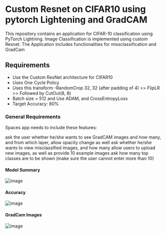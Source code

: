 # Custom Resnet on CIFAR10 using pytorch Lightening and GradCAM
This repository contains an application for CIFAR-10 classification using PyTorch Lightning. Image Classification is implemented using custom Resnet. The Application includes functionalities for missclassification and GradCam

## Requirements
* Use the Custom ResNet architecture for CIFAR10
* Uses One Cycle Policy
* Uses this transform -RandomCrop 32, 32 (after padding of 4) >> FlipLR >> Followed by CutOut(8, 8)
* Batch size = 512 and Use ADAM, and CrossEntropyLoss
* Target Accuracy: 80%

### General Requirements
Spaces app needs to include these features:

ask the user whether he/she wants to see GradCAM images and how many, and from which layer, allow opacity change as well
ask whether he/she wants to view misclassified images, and how many
allow users to upload new images, as well as provide 10 example images
ask how many top classes are to be shown (make sure the user cannot enter more than 10)

#### Model Summary
![image](https://github.com/nanekja/tsai/assets/12238843/fda7e582-de11-4485-912c-8c6e3278ada0)

#### Accuracy
![image](https://github.com/nanekja/tsai/assets/12238843/f811d39a-60ec-4a68-9247-3caee105394c)

#### GradCam Images
![image](https://github.com/nanekja/tsai/assets/12238843/93f73803-e1f0-4526-8a2d-33374ec0c2a2)

